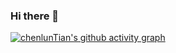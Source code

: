 ### Hi there 👋

<!--
**chenlunTian/chenlunTian** is a ✨ _special_ ✨ repository because its `README.md` (this file) appears on your GitHub profile.

Here are some ideas to get you started:

- 🔭 I’m currently working on ...
- 🌱 I’m currently learning ...
- 👯 I’m looking to collaborate on ...
- 🤔 I’m looking for help with ...
- 💬 Ask me about ...
- 📫 How to reach me: ...
- 😄 Pronouns: ...
- ⚡ Fun fact: ...
-->

[![chenlunTian's github activity graph](https://github-readme-activity-graph.cyclic.app/graph?username=chenlunTian&theme=dracula)](https://github.com/ashutosh00710/github-readme-activity-graph)
